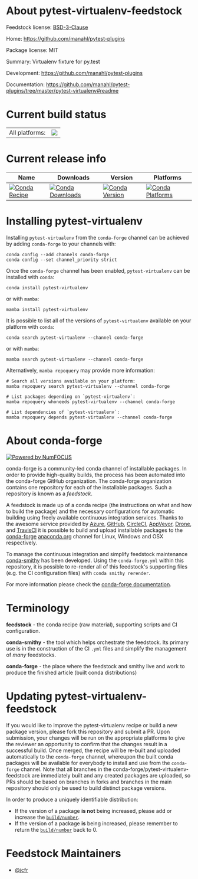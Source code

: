 About pytest-virtualenv-feedstock
=================================

Feedstock license: [BSD-3-Clause](https://github.com/conda-forge/pytest-virtualenv-feedstock/blob/main/LICENSE.txt)

Home: https://github.com/manahl/pytest-plugins

Package license: MIT

Summary: Virtualenv fixture for py.test

Development: https://github.com/manahl/pytest-plugins

Documentation: https://github.com/manahl/pytest-plugins/tree/master/pytest-virtualenv#readme

Current build status
====================


<table><tr><td>All platforms:</td>
    <td>
      <a href="https://dev.azure.com/conda-forge/feedstock-builds/_build/latest?definitionId=4152&branchName=main">
        <img src="https://dev.azure.com/conda-forge/feedstock-builds/_apis/build/status/pytest-virtualenv-feedstock?branchName=main">
      </a>
    </td>
  </tr>
</table>

Current release info
====================

| Name | Downloads | Version | Platforms |
| --- | --- | --- | --- |
| [![Conda Recipe](https://img.shields.io/badge/recipe-pytest--virtualenv-green.svg)](https://anaconda.org/conda-forge/pytest-virtualenv) | [![Conda Downloads](https://img.shields.io/conda/dn/conda-forge/pytest-virtualenv.svg)](https://anaconda.org/conda-forge/pytest-virtualenv) | [![Conda Version](https://img.shields.io/conda/vn/conda-forge/pytest-virtualenv.svg)](https://anaconda.org/conda-forge/pytest-virtualenv) | [![Conda Platforms](https://img.shields.io/conda/pn/conda-forge/pytest-virtualenv.svg)](https://anaconda.org/conda-forge/pytest-virtualenv) |

Installing pytest-virtualenv
============================

Installing `pytest-virtualenv` from the `conda-forge` channel can be achieved by adding `conda-forge` to your channels with:

```
conda config --add channels conda-forge
conda config --set channel_priority strict
```

Once the `conda-forge` channel has been enabled, `pytest-virtualenv` can be installed with `conda`:

```
conda install pytest-virtualenv
```

or with `mamba`:

```
mamba install pytest-virtualenv
```

It is possible to list all of the versions of `pytest-virtualenv` available on your platform with `conda`:

```
conda search pytest-virtualenv --channel conda-forge
```

or with `mamba`:

```
mamba search pytest-virtualenv --channel conda-forge
```

Alternatively, `mamba repoquery` may provide more information:

```
# Search all versions available on your platform:
mamba repoquery search pytest-virtualenv --channel conda-forge

# List packages depending on `pytest-virtualenv`:
mamba repoquery whoneeds pytest-virtualenv --channel conda-forge

# List dependencies of `pytest-virtualenv`:
mamba repoquery depends pytest-virtualenv --channel conda-forge
```


About conda-forge
=================

[![Powered by
NumFOCUS](https://img.shields.io/badge/powered%20by-NumFOCUS-orange.svg?style=flat&colorA=E1523D&colorB=007D8A)](https://numfocus.org)

conda-forge is a community-led conda channel of installable packages.
In order to provide high-quality builds, the process has been automated into the
conda-forge GitHub organization. The conda-forge organization contains one repository
for each of the installable packages. Such a repository is known as a *feedstock*.

A feedstock is made up of a conda recipe (the instructions on what and how to build
the package) and the necessary configurations for automatic building using freely
available continuous integration services. Thanks to the awesome service provided by
[Azure](https://azure.microsoft.com/en-us/services/devops/), [GitHub](https://github.com/),
[CircleCI](https://circleci.com/), [AppVeyor](https://www.appveyor.com/),
[Drone](https://cloud.drone.io/welcome), and [TravisCI](https://travis-ci.com/)
it is possible to build and upload installable packages to the
[conda-forge](https://anaconda.org/conda-forge) [anaconda.org](https://anaconda.org/)
channel for Linux, Windows and OSX respectively.

To manage the continuous integration and simplify feedstock maintenance
[conda-smithy](https://github.com/conda-forge/conda-smithy) has been developed.
Using the ``conda-forge.yml`` within this repository, it is possible to re-render all of
this feedstock's supporting files (e.g. the CI configuration files) with ``conda smithy rerender``.

For more information please check the [conda-forge documentation](https://conda-forge.org/docs/).

Terminology
===========

**feedstock** - the conda recipe (raw material), supporting scripts and CI configuration.

**conda-smithy** - the tool which helps orchestrate the feedstock.
                   Its primary use is in the construction of the CI ``.yml`` files
                   and simplify the management of *many* feedstocks.

**conda-forge** - the place where the feedstock and smithy live and work to
                  produce the finished article (built conda distributions)


Updating pytest-virtualenv-feedstock
====================================

If you would like to improve the pytest-virtualenv recipe or build a new
package version, please fork this repository and submit a PR. Upon submission,
your changes will be run on the appropriate platforms to give the reviewer an
opportunity to confirm that the changes result in a successful build. Once
merged, the recipe will be re-built and uploaded automatically to the
`conda-forge` channel, whereupon the built conda packages will be available for
everybody to install and use from the `conda-forge` channel.
Note that all branches in the conda-forge/pytest-virtualenv-feedstock are
immediately built and any created packages are uploaded, so PRs should be based
on branches in forks and branches in the main repository should only be used to
build distinct package versions.

In order to produce a uniquely identifiable distribution:
 * If the version of a package **is not** being increased, please add or increase
   the [``build/number``](https://docs.conda.io/projects/conda-build/en/latest/resources/define-metadata.html#build-number-and-string).
 * If the version of a package **is** being increased, please remember to return
   the [``build/number``](https://docs.conda.io/projects/conda-build/en/latest/resources/define-metadata.html#build-number-and-string)
   back to 0.

Feedstock Maintainers
=====================

* [@jcfr](https://github.com/jcfr/)

